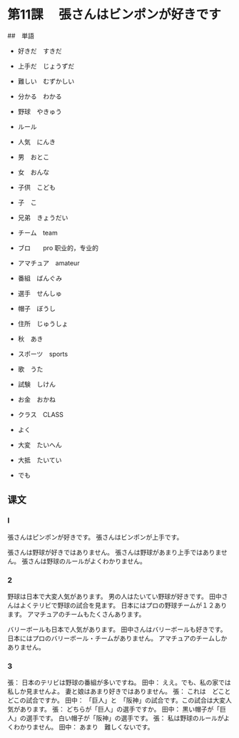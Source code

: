 # 第11課　 張さんはビンポンが好きです

##　単語

* 好きだ　すきだ
* 上手だ　じょうずだ
* 難しい　むずかしい

* 分かる　わかる

* 野球　やきゅう
* ルール
* 人気　にんき
* 男　おとこ
* 女　おんな
* 子供　こども
* 子　こ
* 兄弟　きょうだい
* チーム　team
* ブロ　　pro 职业的，专业的
* アマチュア　amateur
* 番組　ばんぐみ
* 選手　せんしゅ
* 帽子　ぼうし
* 住所　じゅうしょ
* 秋　あき
* スポーツ　sports
* 歌　うた
* 試験　しけん
* お金　おかね
* クラス　CLASS
 
* よく
* 大変　たいへん
* 大抵　たいてい
* でも

## 课文

### I

張さんはピンポンが好きです。
張さんはビンポンが上手です。

張さんは野球が好きではありません。
張さんは野球があまり上手ではありません。
張さんは野球のルールがよくわかりません。

### 2

野球は日本で大変人気があります。
男の人はたいてい野球が好きです。
田中さんはよくテリビで野球の試合を見ます。
日本にはプロの野球チームが１２あります。
アマチュアのチームもたくさんあります。

バリーボールも日本で人気があります。
田中さんはバリーボールも好きです。
日本にはプロのバリーボール・チームがありません。
アマチュアのチームしかありません。

### 3

張：    日本のテリビは野球の番組が多いですね。
田中：  ええ。でも、私の家では私しか見ませんよ。
        妻と娘はあまり好きではありません。
張：    これは　どこと　どこの試合ですか。
田中：  「巨人」と　「阪神」の試合です。この試合は大変人気があります。
張：    どちらが「巨人」の選手ですか。
田中：   黒い帽子が「巨人」の選手です。
        白い帽子が「阪神」の選手です。
張：    私は野球のルールがよくわかりません。
田中：  あまり　難しくないです。

